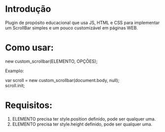 # Introdução

Plugin de propósito educacional que usa JS, HTML e CSS para implementar um ScrollBar simples e um pouco customizável em páginas WEB.

# Como usar:

new custom_scrollbar(ELEMENTO, OPÇÕES);

Examplo: 

var scroll = new custom_scrollbar(document.body, null);\
scroll.init;

# Requisitos:

1) ELEMENTO precisa ter style.position definido, pode ser qualquer uma.
2) ELEMENTO precisa ter style.height definido, pode ser qualquer uma.
